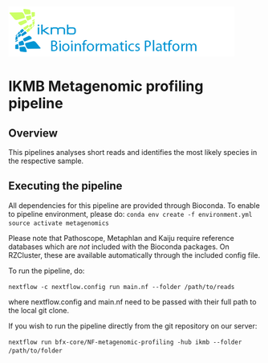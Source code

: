 ![](images/ikmb_bfx_logo.png)
# IKMB Metagenomic profiling pipeline

## Overview

This pipelines analyses short reads and identifies the most likely species in the respective sample. 

## Executing the pipeline

All dependencies for this pipeline are provided through Bioconda. To enable to pipeline environment, please do:
`conda env create -f environment.yml
source activate metagenomics
`

Please note that Pathoscope, Metaphlan and Kaiju require reference databases which are *not* included with the Bioconda packages. On RZCluster, these are
available automatically through the included config file. 

To run the pipeline, do:

`nextflow -c nextflow.config run main.nf --folder /path/to/reads`

where nextflow.config and main.nf need to be passed with their full path to the local git clone. 

If you wish to run the pipeline directly from the git repository on our server:

`nextflow run bfx-core/NF-metagenomic-profiling -hub ikmb --folder /path/to/folder`




